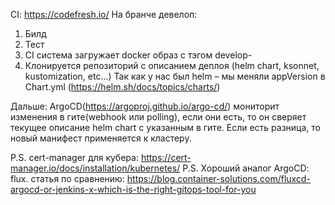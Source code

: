 CI: https://codefresh.io/
На бранче девелоп:
1. Билд
2. Тест
3. CI система загружает docker образ с тэгом develop-<gitHASH>
4. Клонируется репозиторий с описанием деплоя (helm chart, ksonnet, kustomization, etc…)
    Так как у нас был helm – мы меняли appVersion в Chart.yml (https://helm.sh/docs/topics/charts/)

Дальше:
ArgoCD(https://argoproj.github.io/argo-cd/) мониторит изменения в гите(webhook или polling), если они есть, то он сверяет текущее описание helm chart с указанным в гите. Если есть разница, то новый манифест применяется к кластеру.

P.S. cert-manager для кубера: https://cert-manager.io/docs/installation/kubernetes/
P.S. Хороший аналог ArgoCD: flux. статья по сравнению: https://blog.container-solutions.com/fluxcd-argocd-or-jenkins-x-which-is-the-right-gitops-tool-for-you